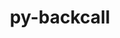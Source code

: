---
title: "py-backcall"
layout: cache
categories: [package, develop-2024-10-06]
meta: {"versions": ["0.2.0"], "compilers": ["gcc@=11.1.0", "gcc@=11.4.0", "oneapi@=2024.2.1"], "oss": ["ubuntu20.04", "ubuntu22.04"], "platforms": ["linux"], "targets": ["x86_64_v3"], "stacks": ["data-vis-sdk", "e4s", "e4s-oneapi", "root"], "num_specs": 3, "num_specs_by_stack": {"root": 3, "data-vis-sdk": 1, "e4s": 1, "e4s-oneapi": 1}}
spec_details: [{"hash": "wl6xwdum2ntkfdi6b2l2nipmglcek7vn", "compiler": "gcc@=11.1.0", "versions": ["0.2.0"], "os": "ubuntu20.04", "platform": "linux", "target": "x86_64_v3", "variants": ["build_system=python_pip"], "stacks": ["root", "data-vis-sdk"], "size": "-", "tarball": "https://binaries.spack.io/develop-2024-10-06/build_cache/linux-ubuntu20.04-x86_64_v3/gcc-11.1.0/py-backcall-0.2.0/linux-ubuntu20.04-x86_64_v3-gcc-11.1.0-py-backcall-0.2.0-wl6xwdum2ntkfdi6b2l2nipmglcek7vn.spack"}, {"hash": "6mhqwl5p2wikq5mxyeku7mxcrp3xzvm2", "compiler": "gcc@=11.4.0", "versions": ["0.2.0"], "os": "ubuntu22.04", "platform": "linux", "target": "x86_64_v3", "variants": ["build_system=python_pip"], "stacks": ["e4s", "root"], "size": "-", "tarball": "https://binaries.spack.io/develop-2024-10-06/build_cache/linux-ubuntu22.04-x86_64_v3/gcc-11.4.0/py-backcall-0.2.0/linux-ubuntu22.04-x86_64_v3-gcc-11.4.0-py-backcall-0.2.0-6mhqwl5p2wikq5mxyeku7mxcrp3xzvm2.spack"}, {"hash": "cuv3vz7k4igvcz36fo2f7gh6ntu3mlya", "compiler": "oneapi@=2024.2.1", "versions": ["0.2.0"], "os": "ubuntu22.04", "platform": "linux", "target": "x86_64_v3", "variants": ["build_system=python_pip"], "stacks": ["root", "e4s-oneapi"], "size": "-", "tarball": "https://binaries.spack.io/develop-2024-10-06/build_cache/linux-ubuntu22.04-x86_64_v3/oneapi-2024.2.1/py-backcall-0.2.0/linux-ubuntu22.04-x86_64_v3-oneapi-2024.2.1-py-backcall-0.2.0-cuv3vz7k4igvcz36fo2f7gh6ntu3mlya.spack"}]
---